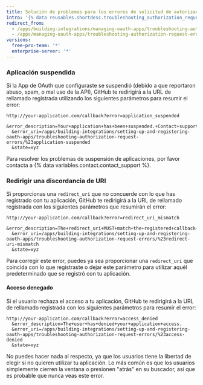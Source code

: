 ```yaml
---
title: Solución de problemas para los errores de solicitud de autorización
intro: '{% data reusables.shortdesc.troubleshooting_authorization_request_errors_oauth_apps %}'
redirect_from:
  - /apps/building-integrations/managing-oauth-apps/troubleshooting-authorization-request-errors/
  - /apps/managing-oauth-apps/troubleshooting-authorization-request-errors
versions:
  free-pro-team: '*'
  enterprise-server: '*'
---
```


### Aplicación suspendida

Si la App de OAuth que configuraste se suspendió (debido a que reportaron abuso, spam, o mal uso de la API), GitHub te redirigirá a la URL de rellamado registrada utilizando los siguientes parámetros para resumir el error:

    http://your-application.com/callback?error=application_suspended
      &error_description=Your+application+has+been+suspended.+Contact+support@github.com.
      &error_uri=/apps/building-integrations/setting-up-and-registering-oauth-apps/troubleshooting-authorization-request-errors/%23application-suspended
      &state=xyz

Para resolver los problemas de suspensión de aplicaciones, por favor contacta a {% data variables.contact.contact_support %}.

### Redirigir una discordancia de URI

Si proporcionas una `redirect_uri` que no concuerde con lo que has registrado con tu aplicación, GitHub te redirigirá a la URL de rellamado registrada con los siguientes parámetros que resumirán el error:

    http://your-application.com/callback?error=redirect_uri_mismatch
      &error_description=The+redirect_uri+MUST+match+the+registered+callback+URL+for+this+application.
      &error_uri=/apps/building-integrations/setting-up-and-registering-oauth-apps/troubleshooting-authorization-request-errors/%23redirect-uri-mismatch
      &state=xyz

Para corregir este error, puedes ya sea proporcionar una `redirect_uri` que coincida con lo que registraste o dejar este parámetro para utilizar aquél predeterminado que se registró con tu aplicación.

#### Acceso denegado

Si el usuario rechaza el acceso a tu aplicación, GitHub te redirigirá a la URL de rellamado registrada con los siguientes parámetros para resumir el error:

    http://your-application.com/callback?error=access_denied
      &error_description=The+user+has+denied+your+application+access.
      &error_uri=/apps/building-integrations/setting-up-and-registering-oauth-apps/troubleshooting-authorization-request-errors/%23access-denied
      &state=xyz

No puedes hacer nada al respecto, ya que los usuarios tiene la libertad de elegir si no quieren utilizar tu aplicación. Lo más común es que los usuarios simplemente cierren la ventana o presionen "atrás" en su buscador, así que es probable que nunca veas este error.
